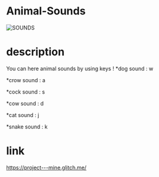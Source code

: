# Animal-Sounds
![SOUNDS](https://user-images.githubusercontent.com/72811328/116816078-1a46ab00-ab7e-11eb-803c-56ecea7f0379.png)
# description 
You can here animal sounds by using keys !
 *dog sound : w
 
 *crow sound : a
 
 *cock sound : s
 
 *cow sound : d 

 *cat sound : j
 
 *snake sound : k
# link 
 https://project---mine.glitch.me/
